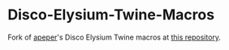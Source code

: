 # Disco-Elysium-Twine-Macros
Fork of  <a href="https://github.com/apepers">apeper</a>'s Disco Elysium Twine macros at <a href="https://github.com/apepers/SweeterKindOfFire">this repository</a>.

